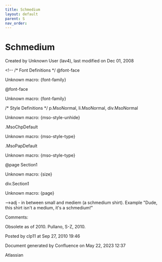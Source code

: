 ```yaml
---
title: Schmedium
layout: default
parent: S
nav_order:
---
```


# Schmedium

Created by  Unknown User (lav4), last modified on Dec 01, 2008

&lt;!--  /* Font Definitions */  @font-face 	

Unknown macro: {font-family} 

@font-face 	

Unknown macro: {font-family} 

/* Style Definitions */  p.MsoNormal, li.MsoNormal, div.MsoNormal 	

Unknown macro: {mso-style-unhide} 

.MsoChpDefault 	

Unknown macro: {mso-style-type} 

.MsoPapDefault 	

Unknown macro: {mso-style-type} 

@page Section1 	

Unknown macro: {size} 

div.Section1 	

Unknown macro: {page} 

--&gt;adj - in between small and mediem (a schmedium shirt). Example "Dude, this shirt isn't a medium, it's a schmedium&#33;"

Comments:

Obsolete as of 2010. Pullano, S-Z, 2010.

Posted by clp11 at Sep 27, 2010 19:46

Document generated by Confluence on May 22, 2023 12:37

Atlassian
